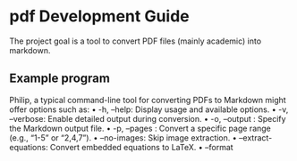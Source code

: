 # pdf Development Guide

The project goal is a tool to convert PDF files (mainly academic) into markdown.

## Example program

Philip, a typical command-line tool for converting PDFs to Markdown might offer options such as:
	•	-h, –help: Display usage and available options.
	•	-v, –verbose: Enable detailed output during conversion.
	•	-o, –output <file>: Specify the Markdown output file.
	•	-p, –pages <range>: Convert a specific page range (e.g., “1-5” or “2,4,7”).
	•	–no-images: Skip image extraction.
	•	–extract-equations: Convert embedded equations to LaTeX.
	•	–format <style>: Choose a Markdown style (e.g., GitHub, Pandoc).
	•	–version: Show version information.

## Current Status
There are two prototype programs.
1. pdf2md.py - converts a single file.
2. convert_all_pdfs.sh - converts a directory of PDF to markdown.

I want to start by converting the pdfs in this directory:
/Users/philiphaynes/devel/teaching/projects/emergentmind/workbooks/process/standards/swebok
